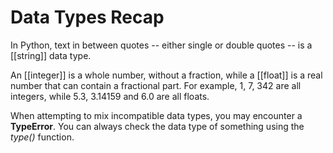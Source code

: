 # Data Types Recap

In Python, text in between quotes -- either single or double quotes -- is a [[string]] data type. 

An [[integer]] is a whole number, without a fraction, while a [[float]] is a real number that can contain a fractional part. For example, 1, 7, 342 are all integers, while 5.3, 3.14159 and 6.0 are all floats. 

When attempting to mix incompatible data types, you may encounter a **TypeError**. You can always check the data type of something using the _type()_ function.